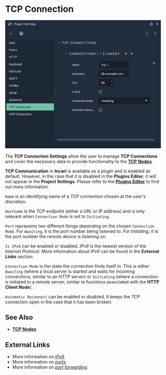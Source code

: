# TCP Connection

![The TCP Connection Settings.](../../.gitbook/assets/projectsettings-tcp3.png)

The **TCP Connection Settings** allow the user to manage **TCP Connections** and cover the necessary data to provide functionality to the [**TCP** **Nodes**](../../toolbox/communication/tcp/README.md).

**TCP Communication** in **Incari** is available as a plugin and is enabled as default. However, in the case that it is disabled in the **Plugins Editor**, it will not appear in the **Project Settings**. Please refer to the [**Plugins Editor**](../plugins/communication/tcpconnectionsmanager.md) to find out more information.

`Name` is an identifying name of a *TCP* connection chosen at the user's discretion.

`Hostname` is the *TCP* endpoint (either a URL or IP address) and is only relevant when `Connection Mode` is set to `Initiating`. 

`Port` represents two different things depending on the chosen `Connection Mode`. For `Awaiting`, it is the port number being listened to. For _Initiating_, it is the port number the remote device is listening on.

`Is IPv6` can be enabled or disabled. _IPv6_ is the newest version of the _Internet Protocol_. More information about _IPv6_ can be found in the **External Links** section.

`Connection Mode` is the state the connection finds itself in. This is either `Awaiting` (where a local server is started and waits for incoming connections, similar to an *HTTP* server) or `Initiating` (where a connection is initiated to a remote server, similar to functions associated with the **HTTP Client Node**).

`Automatic Reconnect` can be enabled or disabled. It keeps the *TCP* connection open in the case that it has been broken.

## See Also

* [**TCP** **Nodes**](../../toolbox/communication/tcp/README.md)

## External Links

* More information on [_IPv6_](https://en.wikipedia.org/wiki/IPv6).
* More information on [_ports_](https://en.wikipedia.org/wiki/Port\_\(computer\_networking\)).
* More information on [_port forwarding_](https://en.wikipedia.org/wiki/Port\_forwarding).
